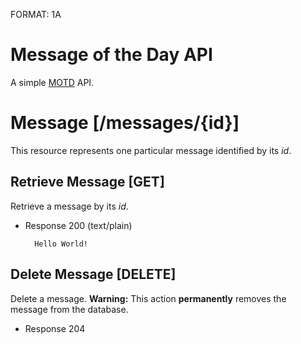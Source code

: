 FORMAT: 1A

# Message of the Day API
A simple [MOTD](http://en.wikipedia.org/wiki/motd) API. 

# Message [/messages/{id}]
This resource represents one particular message identified by its *id*.

## Retrieve Message [GET]
Retrieve a message by its *id*.

+ Response 200 (text/plain)

        Hello World!

## Delete Message [DELETE]
Delete a message.
**Warning:** This action **permanently** removes the message from the database.

+ Response 204
